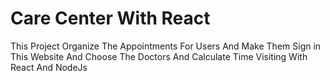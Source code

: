 # Care Center With React
 This Project Organize The Appointments For Users And Make Them Sign in This Website And Choose The Doctors And Calculate Time Visiting With React And NodeJs
